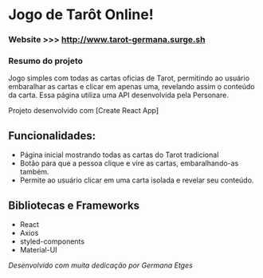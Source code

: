 # Jogo de Tarôt Online!

### Website >>> http://www.tarot-germana.surge.sh

### Resumo do projeto
Jogo simples com todas as cartas oficias de Tarot, permitindo ao usuário embaralhar as cartas e clicar em apenas uma, revelando assim o conteúdo da carta.
Essa página utiliza uma API desenvolvida pela Personare.

Projeto desenvolvido com [Create React App]


## Funcionalidades:
* Página inicial mostrando todas as cartas do Tarot tradicional
* Botão para que a pessoa clique e vire as cartas, embaralhando-as também.
* Permite ao usuário clicar em uma carta isolada e revelar seu conteúdo.

## Bibliotecas e Frameworks
* React
* Axios
* styled-components
* Material-UI


*Desenvolvido com muita dedicação por Germana Etges*